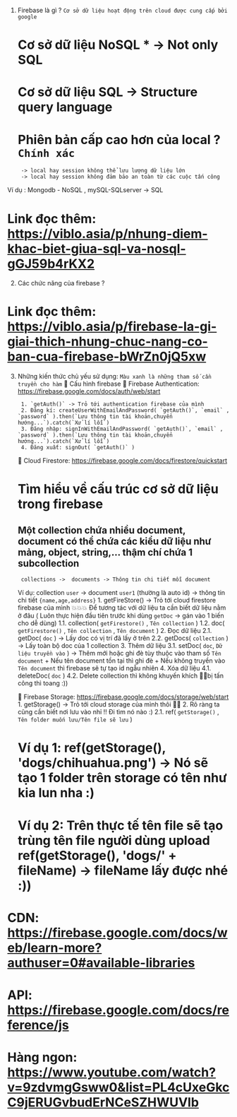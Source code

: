 1. Firebase là gì ? `Cơ sở dữ liệu hoạt động trên cloud được cung cấp bởi google`
    # Cơ sở dữ liệu NoSQL  * -> Not only SQL 
    # Cơ sở dữ liệu SQL -> Structure query language
    # Phiên bản cấp cao hơn của local ? `Chính xác` 
        -> local hay session không thể lưu lượng dữ liệu lớn
        -> local hay session không đảm bảo an toàn từ các cuộc tấn công 
Ví dụ : Mongodb - NoSQL , mySQL-SQLserver -> SQL
# Link đọc thêm: https://viblo.asia/p/nhung-diem-khac-biet-giua-sql-va-nosql-gGJ59b4rKX2


2. Các chức năng của firebase ? 
# Link đọc thêm: https://viblo.asia/p/firebase-la-gi-giai-thich-nhung-chuc-nang-co-ban-cua-firebase-bWrZn0jQ5xw

3. Những kiến thức chủ yếu sử dụng: `Màu xanh là những tham số cần truyền cho hàm`
    🧠 Cấu hình firebase
    🧠 Firebase Authentication: https://firebase.google.com/docs/auth/web/start

        1. `getAuth()` -> Trỏ tới authentication firebase của mình
        2. Đăng kí: createUserWithEmailAndPassword( `getAuth()`, `email` , `password` ).then(`Lưu thông tin tài khoản,chuyển hướng...`).catch(`Xử lí lỗi`)
        3. Đăng nhập: signInWithEmailAndPassword( `getAuth()`, `email` , `password` ).then(`Lưu thông tin tài khoản,chuyển hướng...`).catch(`Xử lí lỗi`)
        4. Đăng xuất: signOut( `getAuth()` )

    🧠 Cloud Firestore: https://firebase.google.com/docs/firestore/quickstart

    # Tìm hiểu về cấu trúc cơ sở dữ liệu trong firebase
    ## Một collection chứa nhiều document, document có thể chứa các kiểu dữ liệu như mảng, object, string,... thậm chí chứa 1 subcollection 
        collections ->  documents -> Thông tin chi tiết mỗi document
    Ví dụ: collection `user` -> document `user1` (thường là auto id) -> thông tin chi tiết `{name,age,address}` 
        1. getFireStore() -> Trỏ tới cloud firestore firebase của mình
        💥💥💥 Để tương tác với dữ liệu ta cần biết dữ liệu nằm ở đâu ( Luôn thực hiện đầu tiên trước khi dùng `getDoc` -> gán vào 1 biến cho dễ dùng)
            1.1. collection( `getFirestore()` , `Tên collection` )
            1.2. doc( `getFirestore()` , `Tên collection` , `Tên document` )
        2. Đọc dữ liệu
           2.1. getDoc( `doc` ) -> Lấy doc có vị trí đã lấy ở trên
           2.2. getDocs( `collection` ) -> Lấy toàn bộ doc của 1 collection
        3. Thêm dữ liệu
            3.1. setDoc( `doc`, `Dữ liệu truyền vào` ) -> Thêm mới hoặc ghi đè tùy thuộc vào tham số `Tên document` 
                + Nếu tên document tồn tại thì ghi đè
                + Nếu không truyền vào `Tên document` thì firebase sẽ tự tạo id ngẫu nhiên
        4. Xóa dữ liệu
            4.1. deleteDoc( `doc` ) 
            4.2. Delete collection thì không khuyến khích 👩‍⚖️bị tấn công thì toang :)) 

    🧠 Firebase Storage: https://firebase.google.com/docs/storage/web/start
        1. getStorage() -> Trỏ tới cloud storage của mình thôi 👼🧔
        2. Rõ ràng ta cũng cần biết nơi lưu vào nhỉ !! Đi tìm nó nào :)
            2.1. ref( `getStorage()` , `Tên folder muốn lưu/Tên file sẽ lưu` )
    # Ví dụ 1: ref(getStorage(), 'dogs/chihuahua.png') -> Nó sẽ tạo 1 folder trên storage có tên như kia lun nha :)
    # Ví dụ 2: Trên thực tế tên file sẽ tạo trùng tên file người dùng upload ref(getStorage(), 'dogs/' + fileName) -> fileName lấy được nhé :))



# CDN: https://firebase.google.com/docs/web/learn-more?authuser=0#available-libraries
# API: https://firebase.google.com/docs/reference/js
# Hàng ngon: https://www.youtube.com/watch?v=9zdvmgGsww0&list=PL4cUxeGkcC9jERUGvbudErNCeSZHWUVlb
